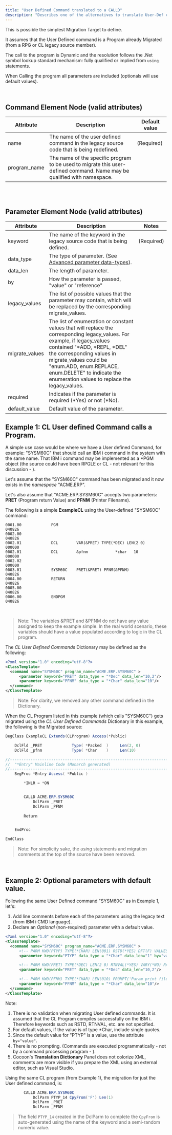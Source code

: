 ```yaml
---
title: "User Defined Command translated to a CALLD"
description: "Describes one of the alternatives to translate User-Def commands (calling a class method)."
---
```


This is possible the simplest Migration Target to define.

It assumes that the User Defined command is a Program already Migrated (from a RPG or CL legacy source member).

The call to the program is Dynamic and the resolution follows the .Net symbol lookup standard mechanism: fully qualified or implied from `using` statements.

When Calling the program all parameters are included (optionals will use default values).

<br>

## Command Element Node (valid attributes)

| Attribute | Description | Default value |
| --- | --- | --- |   
| name          | The name of the user defined command in the legacy source code that is being redefined. | (Required)
| program_name  | The name of the specific program to be used to migrate this user-defined command. Name may be qualified with namespace. | |

<br>

<br>

## Parameter Element Node (valid attributes)

| Attribute | Description | Notes |
| --- | --- | --- |   
| keyword         | The name of the keyword in the legacy source code that is being defined. | (Required)
| data_type       | The type of parameter. (See [Advanced parameter data-types](/manuals/cocoon/cl-user-def-schema.html#advanced-parameter-data-types)). |
| data_len        | The length of parameter. |
| by              | How the parameter is passed, "value" or "reference" |
| legacy_values   | The list of possible values that the parameter may contain, which will be replaced by the corresponding migrate_values.
| migrate_values  | The list of enumeration or constant values that will replace the corresponding legacy_values. For example, if legacy_values contained "*ADD, *REPL, *DEL" the corresponding values in migrate_values could be "enum.ADD, enum.REPLACE, enum.DELETE" to indicate the enumeration values to replace the legacy_values. |
| required        | Indicates if the parameter is required (*Yes) or not (*No). |
| default_value   | Default value of the parameter. |


## Example 1: CL User defined Command calls a Program.

A simple use case would be where we have a User defined Command, for example: "SYSM60C" that should call an IBM i command in the system with the same name. That IBM i command may be implemented as a *PGM object (the source could have been RPGLE or CL - not relevant for this discussion - ).

Let's assume that the "SYSM60C" command has been migrated and it now exists in the *namespace* "ACME.ERP".

Let's also assume that "ACME.ERP.SYSM60C" accepts two parameters: **PRET** (Program return Value) and **PFNM** (Printer Filename).

The following is a simple **ExampleCL** using the User-defined "SYSM60C" command:


```
0001.00             PGM                                                                040826
0002.00                                                                                040826
0002.01             DCL        VAR(&PRET) TYPE(*DEC) LEN(2 0)                          000000
0002.01             DCL        &pfnm            *char   10                             000000
0002.02                                                                                000000
0003.01             SYSM60C    PRET(&PRET) PFNM(&PFNM)                                 040826
0004.00             RETURN                                                             040826
0005.00                                                                                040826
0006.00             ENDPGM                                                             040826
```

<br>

>Note: The variables &PRET and &PFNM do not have any value assigned to keep the example simple. In the real world scenario, these variables should have a value populated according to logic in the CL program.

The *CL User Defined Commands* Dictionary may be defined as the following:

```xml
<?xml version="1.0" encoding="utf-8"?>
<ClassTemplate>
  <command name="SYSM60C" program_name="ACME.ERP.SYSM60C" >
      <parameter keyword="PRET" data_type = "*Dec" data_len="10,2"/>
      <parameter keyword="PFNM" data_type = "*Char" data_len="10"/>
  </command>
</ClassTemplate>
```

>Note: For clarity, we removed any other command defined in the Dictionary.

When the CL Program listed in this example (which calls "SYSM60C") gets migrated using the *CL User Defined Commands* Dictionary in this example, the following is the Migrated source:

```cs
BegClass ExampleCL Extends(CLProgram) Access(*Public)

    DclFld _PRET             Type( *Packed  )     Len(2, 0)
    DclFld _pfnm             Type( *Char    )     Len(10)

//------------------------------------------------------------------------------ 
//  "*Entry" Mainline Code (Monarch generated)
//------------------------------------------------------------------------------ 
    BegProc *Entry Access( *Public )

        *INLR = *ON


        CALLD ACME.ERP.SYSM60C
            DclParm _PRET 
            DclParm _PFNM 
        
        Return


    EndProc

EndClass
```

>Note: For simplicity sake, the *using* statements and migration comments at the top of the source have been removed.

<br>

## Example 2: Optional parameters with default value.

Following the same User Defined command "SYSM60C" as in Example 1, let's:
1. Add line comments before each of the parameters using the legacy text (from IBM i CMD language).
2. Declare an *Optional* (non-required) parameter with a default value.

```xml
<?xml version="1.0" encoding="utf-8"?>
<ClassTemplate>
  <command name="SYSM60C" program_name="ACME.ERP.SYSM60C" >
      <!-- PARM KWD(PTYP) TYPE(*CHAR) LEN(001) RSTD(*YES) DFT(F) VALUES(F L X) PROMPT('F=Form, L=Label, X=File Form') -->
      <parameter keyword="PTYP" data_type = "*Char" data_len="1" by="value" required="No" default_value="'F'"/>

      <!-- PARM KWD(PRET) TYPE(*DEC) LEN(2 0) RTNVAL(*YES) VARY(*NO) PASSATR(*NO) PASSVAL(*DFT) PROMPT('param - return code')  -->                         
      <parameter keyword="PRET" data_type = "*Dec" data_len="10,2"/>

      <!-- PARM KWD(PFNM) TYPE(*CHAR) LEN(010) PROMPT('Param print file name')  -->
      <parameter keyword="PFNM" data_type = "*Char" data_len="10"/>
  </command>
</ClassTemplate>
```

Note:

1. There is no validation when migrating User defined commands. It is assumed that the CL Program compiles successfully on the IBM i. Therefore keywords such as RSTD, RTNVAL, etc. are not specified.
2. For default values, if the value is of type *Char, include single quotes.
3. Since the default value for "PTYP" is a value, use the attribute `by="value"`.
4. There is no prompting. (Commands are executed programmatically - not by a command processing program - ).
5. Cocoon's **Translation Dictionary** Panel does not colorize XML, comments are more visible if you prepare the XML using an external editor, such as Visual Studio. 

Using the same CL program (from Example 1), the migration for just the User defined command, is:

```cs
        CALLD ACME.ERP.SYSM60C
            DclParm PTYP_14 CpyFrom('F') Len(1)
            DclParm _PRET 
            DclParm _PFNM 
```

>The field `PTYP_14` created in the DclParm to complete the `CpyFrom` is auto-generated using the name of the keyword and a semi-random numeric value.

<br>
<br>
<br>
